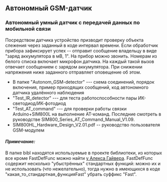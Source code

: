 ## Автономный GSM-датчик

### Автономный умный датчик с передачей данных по мобильной связи

Посредством датчика устройство призводит проверку объекта слежения через заданный в коде интервал времени. Если обработчик прибора зафиксирует успех -- отправит сообщение владельцу в виде "заряд аккумулятора в мВ, 1". На прибор можно звонить. Номерам из белого списка включает микрофон датчика. На каждый такой вызов отвечает сообщением с зарядом аккумулятора. При снижении напряжения ниже заданного отправляет оповещение об этом.

+ В папке "Autonom_GSM-detector" --- схема соединений, порядок включения, пример приходящих сообщений, код автономного датчика удалённого наблюдения
+ "Test_IR_detector" --- для теста работоспособности пары ИК-светодиод/ИК-фотодиод
+ "Test_AT_command"  --- для проверки работы связки Arduino+SIM800L на выполнение AT-команд. Последние смотреть в руководстве       SIM800_Series_AT_Command_Manual_V1.09.
+ SIM800HL_Hardware_Design_V2.01.pdf -- руководство пользователя GSM-модулем

#### ___Примечание:___

В папке bibl находятся используемые в проекте библиотеки, из которых все кроме FastDefFunc можно найти [у Алекса Гайвера](https://github.com/GyverLibs). FastDefFunc содержит несколько "убыстрённых" стандартных функций:  можно их и не использовать (что нежелательно), тогда нужно в имеющихся в коде "какая_то_стандартная_функцияFast" убрать суффикс "Fast".

